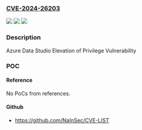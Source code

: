 ### [CVE-2024-26203](https://cve.mitre.org/cgi-bin/cvename.cgi?name=CVE-2024-26203)
![](https://img.shields.io/static/v1?label=Product&message=Azure%20Data%20Studio&color=blue)
![](https://img.shields.io/static/v1?label=Version&message=1.0.0%3C%201.48.0%20&color=brighgreen)
![](https://img.shields.io/static/v1?label=Vulnerability&message=CWE-284%3A%20Improper%20Access%20Control&color=brighgreen)

### Description

Azure Data Studio Elevation of Privilege Vulnerability

### POC

#### Reference
No PoCs from references.

#### Github
- https://github.com/NaInSec/CVE-LIST

